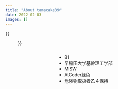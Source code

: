 ```yaml
---
title: "About tamacake39"
date: 2022-02-03
images: []
---
```


{{<figure src="/images/tamacakeIcon.png" width="200" height="200" class="center">}}

<div style="display: flex;align-items: center;flex-direction: column;">
    <ul>
        <li>B1</li>
        <li>早稲田大学基幹理工学部</li>
        <li>MISW</li>
        <li>AtCoder緑色</li>
        <li>危険物取扱者乙４保持</li>
    </ul>
</div>